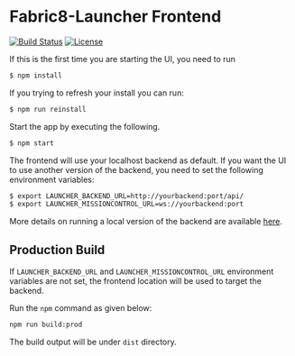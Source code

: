 Fabric8-Launcher Frontend
=========================

[![Build Status](https://ci.centos.org/view/Devtools/job/devtools-launcher-frontend-generator-build-master/badge/icon)](https://ci.centos.org/view/Devtools/job/devtools-launcher-frontend-generator-build-master/)
[![License](https://img.shields.io/:license-Apache2-blue.svg)](http://www.apache.org/licenses/LICENSE-2.0)

If this is the first time you are starting the UI, you need to run

```bash
$ npm install
```

If you trying to refresh your install you can run:

```bash
$ npm run reinstall
```

Start the app by executing the following.

```bash
$ npm start
```

The frontend will use your localhost backend as default. 
If you want the UI to use another version of the backend, you need to set the following environment variables:

```bash   
$ export LAUNCHER_BACKEND_URL=http://yourbackend:port/api/
$ export LAUNCHER_MISSIONCONTROL_URL=ws://yourbackend:port
```

More details on running a local version of the backend are available [here][2].

## Production Build

If `LAUNCHER_BACKEND_URL` and `LAUNCHER_MISSIONCONTROL_URL` environment variables are not set, the frontend location will be used to target the backend.

Run the `npm` command as given below:

```bash
npm run build:prod
```

The build output will be under `dist` directory.

[1]: https://github.com/fabric8-launcher/launcher-frontend/blob/master/src/assets/settings.json
[2]: https://github.com/fabric8-launcher/launcher-backend